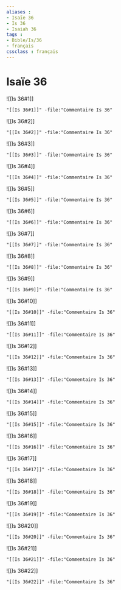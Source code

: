 ```yaml
---
aliases : 
- Isaïe 36
- Is 36
- Isaiah 36
tags : 
- Bible/Is/36
- français
cssclass : français
---
```


# Isaïe 36

![[Is 36#1]]

```query
"[[Is 36#1]]" -file:"Commentaire Is 36"
```

![[Is 36#2]]

```query
"[[Is 36#2]]" -file:"Commentaire Is 36"
```

![[Is 36#3]]

```query
"[[Is 36#3]]" -file:"Commentaire Is 36"
```

![[Is 36#4]]

```query
"[[Is 36#4]]" -file:"Commentaire Is 36"
```

![[Is 36#5]]

```query
"[[Is 36#5]]" -file:"Commentaire Is 36"
```

![[Is 36#6]]

```query
"[[Is 36#6]]" -file:"Commentaire Is 36"
```

![[Is 36#7]]

```query
"[[Is 36#7]]" -file:"Commentaire Is 36"
```

![[Is 36#8]]

```query
"[[Is 36#8]]" -file:"Commentaire Is 36"
```

![[Is 36#9]]

```query
"[[Is 36#9]]" -file:"Commentaire Is 36"
```

![[Is 36#10]]

```query
"[[Is 36#10]]" -file:"Commentaire Is 36"
```

![[Is 36#11]]

```query
"[[Is 36#11]]" -file:"Commentaire Is 36"
```

![[Is 36#12]]

```query
"[[Is 36#12]]" -file:"Commentaire Is 36"
```

![[Is 36#13]]

```query
"[[Is 36#13]]" -file:"Commentaire Is 36"
```

![[Is 36#14]]

```query
"[[Is 36#14]]" -file:"Commentaire Is 36"
```

![[Is 36#15]]

```query
"[[Is 36#15]]" -file:"Commentaire Is 36"
```

![[Is 36#16]]

```query
"[[Is 36#16]]" -file:"Commentaire Is 36"
```

![[Is 36#17]]

```query
"[[Is 36#17]]" -file:"Commentaire Is 36"
```

![[Is 36#18]]

```query
"[[Is 36#18]]" -file:"Commentaire Is 36"
```

![[Is 36#19]]

```query
"[[Is 36#19]]" -file:"Commentaire Is 36"
```

![[Is 36#20]]

```query
"[[Is 36#20]]" -file:"Commentaire Is 36"
```

![[Is 36#21]]

```query
"[[Is 36#21]]" -file:"Commentaire Is 36"
```

![[Is 36#22]]

```query
"[[Is 36#22]]" -file:"Commentaire Is 36"
```

